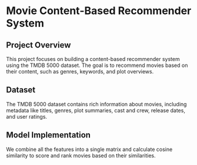 # Movie Content-Based Recommender System

## Project Overview

This project focuses on building a content-based recommender system using the TMDB 5000 dataset. The goal is to recommend movies based on their content, such as genres, keywords, and plot overviews.

## Dataset

The TMDB 5000 dataset contains rich information about movies, including metadata like titles, genres, plot summaries, cast and crew, release dates, and user ratings.

## Model Implementation

We combine all the features into a single matrix and calculate cosine similarity to score and rank movies based on their similarities.